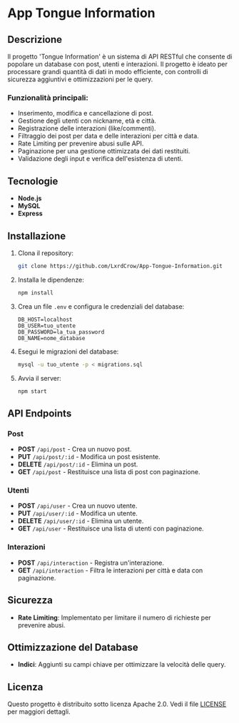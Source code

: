 # App Tongue Information

## Descrizione

Il progetto 'Tongue Information' è un sistema di API RESTful che consente di popolare un database con post, utenti e interazioni. Il progetto è ideato per processare grandi quantità di dati in modo efficiente, con controlli di sicurezza aggiuntivi e ottimizzazioni per le query.

### Funzionalità principali:
- Inserimento, modifica e cancellazione di post.
- Gestione degli utenti con nickname, età e città.
- Registrazione delle interazioni (like/commenti).
- Filtraggio dei post per data e delle interazioni per città e data.
- Rate Limiting per prevenire abusi sulle API.
- Paginazione per una gestione ottimizzata dei dati restituiti.
- Validazione degli input e verifica dell'esistenza di utenti.

## Tecnologie
- **Node.js**
- **MySQL**
- **Express**

## Installazione

1. Clona il repository:
   ```bash
   git clone https://github.com/LxrdCrow/App-Tongue-Information.git
   ```

2. Installa le dipendenze:
   ```bash
   npm install
   ```

3. Crea un file `.env` e configura le credenziali del database:
   ```env
   DB_HOST=localhost
   DB_USER=tuo_utente
   DB_PASSWORD=la_tua_password
   DB_NAME=nome_database
   ```

4. Esegui le migrazioni del database:
   ```bash
   mysql -u tuo_utente -p < migrations.sql
   ```

5. Avvia il server:
   ```bash
   npm start
   ```

## API Endpoints

### Post
- **POST** `/api/post` - Crea un nuovo post.
- **PUT** `/api/post/:id` - Modifica un post esistente.
- **DELETE** `/api/post/:id` - Elimina un post.
- **GET** `/api/post` - Restituisce una lista di post con paginazione.

### Utenti
- **POST** `/api/user` - Crea un nuovo utente.
- **PUT** `/api/user/:id` - Modifica un utente.
- **DELETE** `/api/user/:id` - Elimina un utente.
- **GET** `/api/user` - Restituisce una lista di utenti con paginazione.

### Interazioni
- **POST** `/api/interaction` - Registra un'interazione.
- **GET** `/api/interaction` - Filtra le interazioni per città e data con paginazione.

## Sicurezza
- **Rate Limiting**: Implementato per limitare il numero di richieste per prevenire abusi.
  
## Ottimizzazione del Database
- **Indici**: Aggiunti su campi chiave per ottimizzare la velocità delle query.

## Licenza

Questo progetto è distribuito sotto licenza Apache 2.0. Vedi il file [LICENSE](LICENSE) per maggiori dettagli.
```



